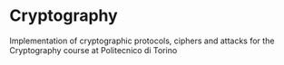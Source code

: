 # Cryptography
Implementation of cryptographic protocols, ciphers and attacks for the Cryptography course at Politecnico di Torino
